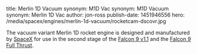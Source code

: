 title: Merlin 1D Vacuum
synonym: M1D Vac
synonym: M1D Vacuum
synonym: Merlin 1D Vac
author: jon-ross
publish-date: 1451946556
hero: /media/spacex/engines/merlin-1d-vacuum/rocketcam-dscovr.jpg

The vacuum variant Merlin 1D rocket engine is designed and
manufactured by [SpaceX](term) for use in the second stage of the
[Falcon 9 v1.1](term) and the [Falcon 9 Full Thrust](term).
